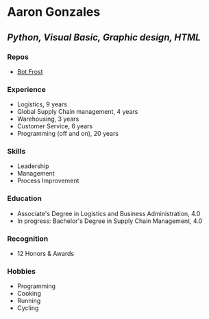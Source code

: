 # Aaron Gonzales
## *Python, Visual Basic, Graphic design, HTML*

### Repos
* [Bot Frost](https://github.com/refekt/Bot-Frost/)

### Experience
* Logistics, 9 years
* Global Supply Chain management, 4 years
* Warehousing, 3 years
* Customer Service, 6 years
* Programming (off and on), 20 years

### Skills
* Leadership
* Management
* Process Improvement

### Education
* Associate's Degree in Logistics and Business Administration, 4.0
* In progress: Bachelor's Degree in Supply Chain Management, 4.0

### Recognition
* 12 Honors & Awards

### Hobbies
* Programming
* Cooking
* Running
* Cycling
